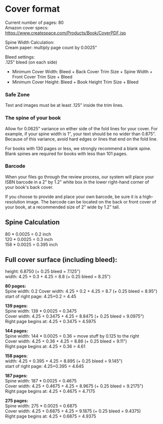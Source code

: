 # Cover format

Current number of pages: 80    
Amazon cover specs:    
https://www.createspace.com/Products/Book/CoverPDF.jsp

Spine Width Calculation:        
Cream paper: multiply page count by 0.0025"

Bleed settings:    
.125" bleed (on each side)

- Minimum Cover Width: Bleed + Back Cover Trim Size + Spine Width + Front Cover Trim Size + Bleed
- Minimum Cover Height: Bleed + Book Height Trim Size + Bleed

### Safe Zone

Text and images must be at least .125" inside the trim lines.

### The spine of your book

Allow for 0.0625" variance on either side of the fold lines for your cover. For example, if your spine width is 1", your text should be no wider than 0.875". Because of this variance, avoid hard edges or lines that end on the fold line.

For books with 130 pages or less, we strongly recommend a blank spine. Blank spines are required for books with less than 101 pages. 

### Barcode

When your files go through the review process, our system will place your ISBN barcode in a 2" by 1.2" white box in the lower right-hand corner of your book's back cover.

If you choose to provide and place your own barcode, be sure it is a high-resolution image. The barcode can be located on the back or front cover of your book, at a recommended size of 2" wide by 1.2" tall.


## Spine Calculation

80 * 0.0025 = 0.2 inch    
120 * 0.0025 = 0.3 inch    
158 * 0.0025 = 0.395 inch

## Full cover surface (including bleed):    
height: 6.8750 (+ 0.25 bleed = 7.125")    
width: 4.25 + 0.3 + 4.25 = 8.8 (+ 0.25 bleed = 8.25")

**80 pages:**    
Spine width: 0.2
Cover width: 4.25 + 0.2 + 4.25 = 8.7 (+ 0.25 bleed = 8.95")    
start of right page: 4.25+0.2 = 4.45

**139 pages:**    
Spine width: 139 * 0.0025 = 0.3475    
Cover width: 4.25 + 0.3475 + 4.25 = 8.8475 (+ 0.25 bleed = 9.0975")    
Right page begins at: 4.25 + 0.3475 = 4.5975

**144 pages:**    
Spine width: 144 * 0.0025 = 0.36 = move stuff by 0.125 to the right    
Cover width: 4.25 + 0.36 + 4.25 = 8.86 (+ 0.25 bleed = 9.11")    
Right page begins at: 4.25 + 0.36 = 4.61

**158 pages:**    
width: 4.25 + 0.395 + 4.25 = 8.895 (+ 0.25 bleed = 9.145")    
start of right page: 4.25+0.395 = 4.645

**187 pages:**    
Spine width: 187 * 0.0025 = 0.4675    
Cover width: 4.25 + 0.4675 + 4.25 = 8.9675 (+ 0.25 bleed = 9.2175")    
Right page begins at: 4.25 + 0.4675 = 4.7175

**275 pages:**    
Spine width: 275 * 0.0025 = 0.6875    
Cover width: 4.25 + 0.6875 + 4.25 = 9.1875 (+ 0.25 bleed = 9.4375)     
Right page begins at: 4.25 + 0.6875 = 4.9375    